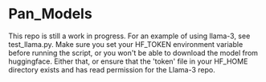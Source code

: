 # Pan_Models

This repo is still a work in progress. For an example of using llama-3, see test_llama.py. Make sure you set your HF_TOKEN environment variable before running the script, or you won't be able to download the model from huggingface. Either that, or ensure that the 'token' file in your HF_HOME directory exists and has read permission for the Llama-3 repo.